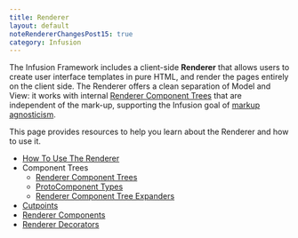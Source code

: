 ```yaml
---
title: Renderer
layout: default
noteRendererChangesPost15: true
category: Infusion
---
```


The Infusion Framework includes a client-side **Renderer** that allows users to create user interface templates in pure
HTML, and render the pages entirely on the client side. The Renderer offers a clean separation of Model and View: it
works with internal [Renderer Component Trees](RendererComponentTrees.md) that are independent of the mark-up,
supporting the Infusion goal of [markup agnosticism](FrameworkConcepts.md#markup-agnosticism).

This page provides resources to help you learn about the Renderer and how to use it.

* [How To Use The Renderer](HowToUseTheRenderer.md)
* Component Trees
  * [Renderer Component Trees](RendererComponentTrees.md)
  * [ProtoComponent Types](ProtoComponentTypes.md)
  * [Renderer Component Tree Expanders](RendererComponentTreeExpanders.md)
* [Cutpoints](Cutpoints.md)
* [Renderer Components](RendererComponents.md)
* [Renderer Decorators](RendererDecorators.md)
